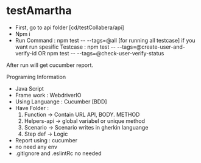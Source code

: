 # testAmartha

- First, go to api folder [cd/testCollabera/api]
- Npm i
- Run Command : npm test -- --tags=@all [for running all testcase]
if you want run spesific Testcase : npm test -- --tags=@create-user-and-verify-id 
OR 
npm test -- --tags=@check-user-verify-status


After run will get cucumber report.

Programing Information
- Java Script
- Frame work : WebdriverIO
- Using Languange : Cucumber [BDD]
- Have Folder :
  1. Function -> Contain URL API, BODY. METHOD
  2. Helpers-api -> global variabel or unique method
  3. Scenario -> Scenario writes in gherkin languange
  4. Step def -> Logic
- Report using : cucumber
- no need any env
- .gitIgnore and .eslintRc no needed
